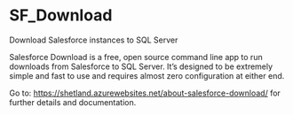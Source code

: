 # SF_Download
Download Salesforce instances to SQL Server

Salesforce Download is a free, open source command line app to run downloads from Salesforce to SQL Server. It’s designed to be extremely simple and fast to use and requires almost zero configuration at either end.

Go to: https://shetland.azurewebsites.net/about-salesforce-download/ for further details and documentation.
